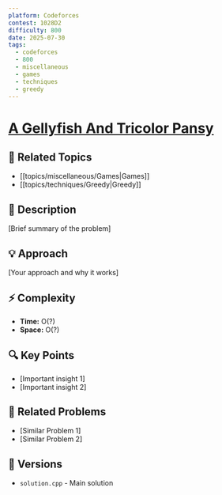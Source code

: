 ```yaml
---
platform: Codeforces
contest: 1028D2
difficulty: 800
date: 2025-07-30
tags: 
  - codeforces
  - 800
  - miscellaneous
  - games
  - techniques
  - greedy
---
```

# [A Gellyfish And Tricolor Pansy](link)

## 📓 Related Topics
- [[topics/miscellaneous/Games|Games]]
- [[topics/techniques/Greedy|Greedy]]

## 📖 Description
[Brief summary of the problem]

## 💡 Approach
[Your approach and why it works]

## ⚡ Complexity
- **Time:** O(?)
- **Space:** O(?)

## 🔍 Key Points
- [Important insight 1]
- [Important insight 2]

## 🔗 Related Problems
- [Similar Problem 1]
- [Similar Problem 2]

## 🔄 Versions
- `solution.cpp` - Main solution 
